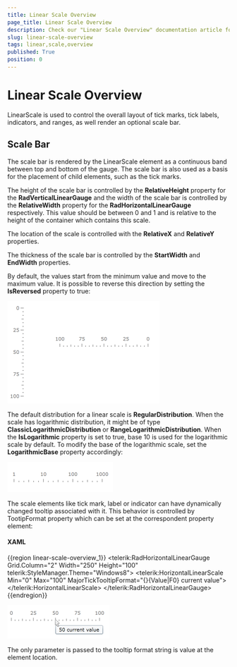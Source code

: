 ```yaml
---
title: Linear Scale Overview
page_title: Linear Scale Overview
description: Check our "Linear Scale Overview" documentation article for the RadGauge WPF control.
slug: linear-scale-overview
tags: linear,scale,overview
published: True
position: 0
---
```


# Linear Scale Overview

LinearScale is used to control the overall layout of tick marks, tick labels, indicators, and ranges, as well render an optional scale bar.

## Scale Bar

The scale bar is rendered by the LinearScale element as a continuous band between top and bottom of the gauge. The scale bar is also used as a basis for the placement of child elements, such as the tick marks.

The height of the scale bar is controlled by the __RelativeHeight__ property for the __RadVerticalLinearGauge__ and the width of the scale bar is controlled by the __RelativeWidth__ property for the __RadHorizontalLinearGauge__ respectively. This value should be between 0 and 1 and is relative to the height of the container which contains this scale.

The location of the scale is controlled with the __RelativeX__ and __RelativeY__ properties.

The thickness of the scale bar is controlled by the __StartWidth__ and __EndWidth__ properties.

By default, the values start from the minimum value and move to the maximum value. It is possible to reverse this direction by setting the __IsReversed__ property to true:

![](images/LinearGaugeReversed.png)

The default distribution for a linear scale is __RegularDistribution__. When the scale has logarithmic distribution, it might be of type __ClassicLogarithmicDistribution__ or __RangeLogarithmicDistribution__. When the __IsLogarithmic__ property is set to true, base 10 is used for the logarithmic scale by default. 
To modify the base of the logarithmic scale, set the __LogarithmicBase__ property accordingly:        

![](images/LinearGaugeLogarithmic.png)

The scale elements like tick mark, label or indicator can have dynamically changed tooltip associated with it. This behavior is controlled by TootipFormat property which can be set at the correspondent property element:

#### __XAML__
{{region linear-scale-overview_1}}
	<telerik:RadHorizontalLinearGauge Grid.Column="2" Width="250" Height="100" telerik:StyleManager.Theme="Windows8">
	    <telerik:HorizontalLinearScale Min="0" Max="100"
	                         MajorTickTooltipFormat="{}{Value|F0} current value">
	    </telerik:HorizontalLinearScale>
	</telerik:RadHorizontalLinearGauge>
{{endregion}}

![](images/LinearScaleTickMarkTooltip.png)

The only parameter is passed to the tooltip format string is value at the element location.